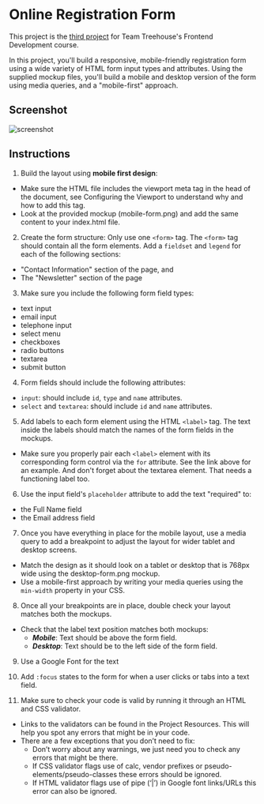 # Online Registration Form

This project is the [third project](https://teamtreehouse.com/projects/an-online-registration-form) for Team Treehouse's Frontend Development course.

In this project, you'll build a responsive, mobile-friendly registration form using a wide variety of HTML form input types and attributes. Using the supplied mockup files, you'll build a mobile and desktop version of the form using media queries, and a "mobile-first" approach.

  ## Screenshot

  ![screenshot](https://res.cloudinary.com/codelikeagirl29/image/upload/v1674015211/projects/Treehouse-Online-Registration-Form_y4rttw.png)

## Instructions
1. Build the layout using __mobile first design__:
- Make sure the HTML file includes the viewport meta tag in the head of the document, see Configuring the Viewport to understand why and how to add this tag.
- Look at the provided mockup (mobile-form.png) and add the same content to your index.html file.

2. Create the form structure:
Only use one ```<form>``` tag. The ```<form>``` tag should contain all the form elements. Add a ```fieldset``` and ```legend``` for each of the following sections:
- "Contact Information" section of the page, and
- The "Newsletter" section of the page

3. Make sure you include the following form field types:
- text input
- email input
- telephone input
- select menu
- checkboxes
- radio buttons
- textarea
- submit button

4. Form fields should include the following attributes:
- ```input```: should include ```id```, ```type``` and ```name``` attributes.
- ```select``` and ```textarea```: should include ```id``` and ```name``` attributes.

5. Add labels to each form element using the HTML ```<label>``` tag. The text inside the labels should match the names of the form fields in the mockups.
- Make sure you properly pair each ```<label>``` element with its corresponding form control via the ```for``` attribute. See the link above for an example. And don't forget about the textarea element. That needs a functioning label too.

6. Use the input field's ```placeholder``` attribute to add the text "required" to:
- the Full Name field
- the Email address field

7. Once you have everything in place for the mobile layout, use a media query to add a breakpoint to adjust the layout for wider tablet and desktop screens.
- Match the design as it should look on a tablet or desktop that is 768px wide using the desktop-form.png mockup.
- Use a mobile-first approach by writing your media queries using the ```min-width``` property in your CSS.

8. Once all your breakpoints are in place, double check your layout matches both the mockups.
- Check that the label text position matches both mockups:
  - ***Mobile***: Text should be above the form field.
  - ***Desktop***: Text should be to the left side of the form field.

9. Use a Google Font for the text

10. Add ```:focus``` states to the form for when a user clicks or tabs into a text field.

11. Make sure to check your code is valid by running it through an HTML and CSS validator.
- Links to the validators can be found in the Project Resources. This will help you spot any errors that might be in your code.
- There are a few exceptions that you don’t need to fix:
  - Don’t worry about any warnings, we just need you to check any errors that might be there.
  - If CSS validator flags use of calc, vendor prefixes or pseudo-elements/pseudo-classes these errors should be ignored.
  - If HTML validator flags use of pipe (‘|’) in Google font links/URLs this error can also be ignored.
